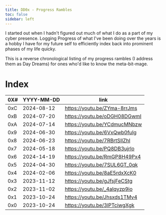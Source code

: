 ```yaml
---
title: DD0x - Progress Rambles
toc: false
sidebar: left
---
```


I started out when I hadn't figured out much of what I do as a part of my cyber presence. Logging Progress of what I've been doing over the years is a hobby I have for my future self to efficiently index back into prominent phases of my life quicky.  

This is a reverse chronological listing of my progress rambles (I address them as Day Dreams) for ones who'd like to know the meta-bit-mage.

# Index

| 0X# | YYYY-MM-DD | link                         |
|-----|------------|------------------------------|
| 0xC | 2024-08-12 | https://youtu.be/ZYma-8rrJms |
| 0xB | 2024-07-20 | https://youtu.be/oDGH08DGwmI |
| 0xA | 2024-07-14 | https://youtu.be/YCdmucMNbzw |
| 0x9 | 2024-06-30 | https://youtu.be/6VxQwb0fuIg |
| 0x8 | 2024-06-23 | https://youtu.be/7RBrtSIlZhI |
| 0x7 | 2024-05-18 | https://youtu.be/PQ8DB3ujrlo |
| 0x6 | 2024-14-19 | https://youtu.be/RmGP8H49Px4 |
| 0x5 | 2024-04-30 | https://youtu.be/7SUL6GT_0qk |
| 0x4 | 2024-02-06 | https://youtu.be/8aE5rdxXcK0 |
| 0x3 | 2023-11-12 | https://youtu.be/gJfsjFeCStg |
| 0x2 | 2023-11-02 | https://youtu.be/_4aIqyzp9io |
| 0x1 | 2023-10-24 | https://youtu.be/Jhsxds1TMv4 |
| 0x0 | 2023-10-24 | https://youtu.be/3lPTciwgXgk |


